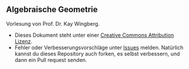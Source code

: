 Algebraische Geometrie
----------------------

Vorlesung von Prof. Dr. Kay Wingberg.

* Dieses Dokument steht unter einer [Creative Commons Attribution Lizenz](http://creativecommons.org/licenses/by/3.0/de/).
* Fehler oder Verbesserungsvorschläge unter [Issues](https://github.com/yishn/Uni/issues) melden. Natürlich kannst du dieses Repository auch forken, es selbst verbessern, und dann ein Pull request senden.